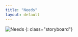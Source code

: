 ```yaml
---
title: "Needs"
layout: default
---
```

![Needs]({{site.baseurl}}/images/sections/needs.png)
{: class="storyboard"}
